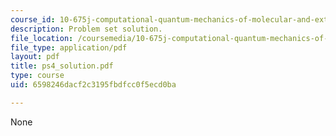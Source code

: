 ```yaml
---
course_id: 10-675j-computational-quantum-mechanics-of-molecular-and-extended-systems-fall-2004
description: Problem set solution.
file_location: /coursemedia/10-675j-computational-quantum-mechanics-of-molecular-and-extended-systems-fall-2004/6598246dacf2c3195fbdfcc0f5ecd0ba_ps4_solution.pdf
file_type: application/pdf
layout: pdf
title: ps4_solution.pdf
type: course
uid: 6598246dacf2c3195fbdfcc0f5ecd0ba

---
```

None